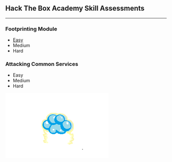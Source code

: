 ## Hack The Box Academy Skill Assessments
---
### Footprinting Module
- [Easy](./assets/footprintingEasy)
- Medium
- Hard

### Attacking Common Services
- Easy
- Medium
- Hard

![image test](beans.png)
